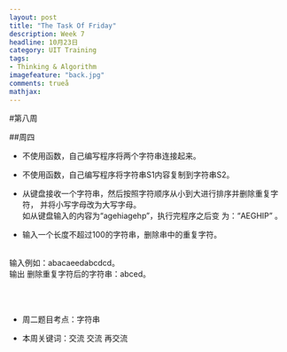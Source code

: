 ```yaml
---
layout: post
title: "The Task Of Friday"
description: Week 7
headline: 10月23日
category: UIT Training
tags:  
- Thinking & Algorithm
imagefeature: "back.jpg"
comments: trueå
mathjax: 
---
```


#第八周

##周四

* 不使用函数，自己编写程序将两个字符串连接起来。


* 不使用函数，自己编写程序将字符串S1内容复制到字符串S2。
  

* 从键盘接收一个字符串，然后按照字符顺序从小到大进行排序并删除重复字符，
并将小写字母改为大写字母。
<br>如从键盘输入的内容为“agehiagehp”，执行完程序之后变 为：“AEGHIP” 。
 
* 输入一个长度不超过100的字符串，删除串中的重复字符。
<br>
输入例如：abacaeedabcdcd。
<br>输出
删除重复字符后的字符串：abced。


<br><br>


* 周二题目考点：字符串

* 本周关键词：交流   交流   再交流